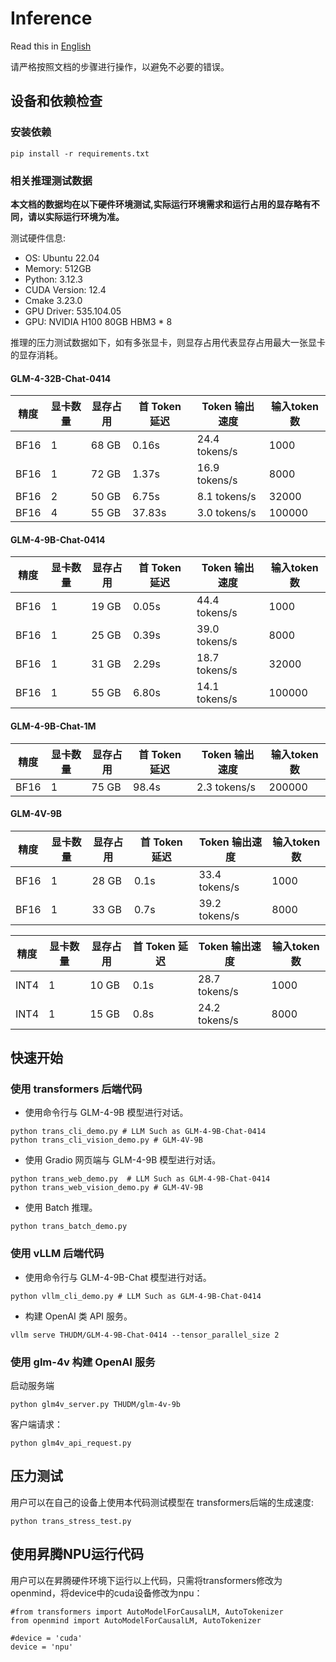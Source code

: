 # Inference

Read this in [English](README.md)

请严格按照文档的步骤进行操作，以避免不必要的错误。

## 设备和依赖检查

### 安装依赖

```shell
pip install -r requirements.txt
```

### 相关推理测试数据

**本文档的数据均在以下硬件环境测试,实际运行环境需求和运行占用的显存略有不同，请以实际运行环境为准。**

测试硬件信息:

+ OS: Ubuntu 22.04
+ Memory: 512GB
+ Python: 3.12.3
+ CUDA Version:  12.4
+ Cmake 3.23.0
+ GPU Driver: 535.104.05
+ GPU: NVIDIA H100 80GB HBM3 * 8

推理的压力测试数据如下，如有多张显卡，则显存占用代表显存占用最大一张显卡的显存消耗。

#### GLM-4-32B-Chat-0414

| 精度   | 显卡数量 | 显存占用  | 首 Token 延迟 | Token 输出速度    | 输入token数 |
|------|------|-------|------------|---------------|----------|
| BF16 | 1    | 68 GB | 0.16s      | 24.4 tokens/s | 1000     |
| BF16 | 1    | 72 GB | 1.37s      | 16.9 tokens/s | 8000     |
| BF16 | 2    | 50 GB | 6.75s      | 8.1 tokens/s  | 32000    |
| BF16 | 4    | 55 GB | 37.83s     | 3.0 tokens/s  | 100000   |

#### GLM-4-9B-Chat-0414

| 精度   | 显卡数量 | 显存占用  | 首 Token 延迟 | Token 输出速度    | 输入token数 |
|------|------|-------|------------|---------------|---------|
| BF16 | 1    | 19 GB | 0.05s      | 44.4 tokens/s | 1000    |
| BF16 | 1    | 25 GB | 0.39s      | 39.0 tokens/s | 8000    |
| BF16 | 1    | 31 GB | 2.29s      | 18.7 tokens/s | 32000   |
| BF16 | 1    | 55 GB | 6.80s      | 14.1 tokens/s  | 100000  |


#### GLM-4-9B-Chat-1M

| 精度     | 显卡数量 | 显存占用  | 首 Token 延迟 | Token 输出速度    | 输入token数 |
|--------|------|------|------------|--------------|-------------|
| BF16 | 1    | 75 GB | 98.4s      | 2.3 tokens/s | 200000 |

#### GLM-4V-9B

| 精度     | 显卡数量 | 显存占用  | 首 Token 延迟 | Token 输出速度    | 输入token数 |
|--------|------|------|------------|--------------|-------------|
| BF16 | 1    | 28 GB | 0.1s       | 33.4 tokens/s | 1000 |
| BF16 | 1    | 33 GB | 0.7s       | 39.2 tokens/s | 8000 |

| 精度     | 显卡数量  | 显存占用   | 首 Token 延迟 | Token 输出速度    | 输入token数 |
|--------|-------|--------|------------|--------------|-------------|
| INT4 | 1     | 10 GB  | 0.1s       | 28.7 tokens/s |  1000 |
| INT4 | 1     | 15 GB  | 0.8s       | 24.2 tokens/s |  8000 |

## 快速开始

### 使用 transformers 后端代码

+ 使用命令行与 GLM-4-9B 模型进行对话。

```shell
python trans_cli_demo.py # LLM Such as GLM-4-9B-Chat-0414
python trans_cli_vision_demo.py # GLM-4V-9B
```

+ 使用 Gradio 网页端与 GLM-4-9B 模型进行对话。

```shell
python trans_web_demo.py  # LLM Such as GLM-4-9B-Chat-0414
python trans_web_vision_demo.py # GLM-4V-9B
```

+ 使用 Batch 推理。

```shell
python trans_batch_demo.py
```

### 使用 vLLM 后端代码

+ 使用命令行与 GLM-4-9B-Chat 模型进行对话。

```shell
python vllm_cli_demo.py # LLM Such as GLM-4-9B-Chat-0414
```

+ 构建 OpenAI 类 API 服务。
```shell
vllm serve THUDM/GLM-4-9B-Chat-0414 --tensor_parallel_size 2
```

### 使用 glm-4v 构建 OpenAI 服务

启动服务端

```shell
python glm4v_server.py THUDM/glm-4v-9b
```

客户端请求：

```shell
python glm4v_api_request.py
```

## 压力测试

用户可以在自己的设备上使用本代码测试模型在 transformers后端的生成速度:

```shell
python trans_stress_test.py
```

## 使用昇腾NPU运行代码

用户可以在昇腾硬件环境下运行以上代码，只需将transformers修改为openmind，将device中的cuda设备修改为npu：

```shell
#from transformers import AutoModelForCausalLM, AutoTokenizer
from openmind import AutoModelForCausalLM, AutoTokenizer

#device = 'cuda'
device = 'npu'
```
